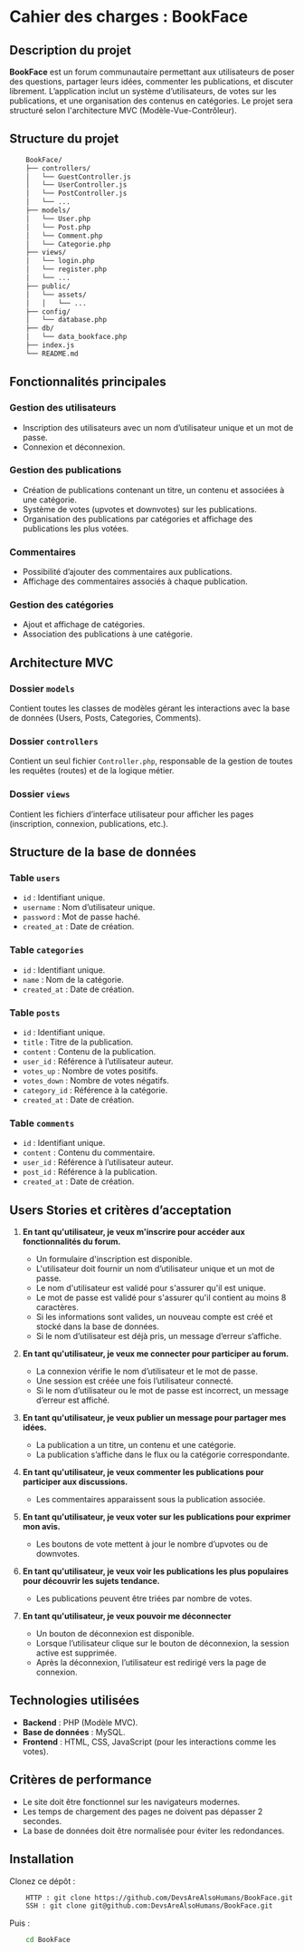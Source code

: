 # Cahier des charges : BookFace

## Description du projet

**BookFace** est un forum communautaire permettant aux utilisateurs de poser des questions, partager leurs idées, commenter les publications, et discuter librement. L’application inclut un système d’utilisateurs, de votes sur les publications, et une organisation des contenus en catégories. Le projet sera structuré selon l'architecture MVC (Modèle-Vue-Contrôleur).

## Structure du projet
```bash
    BookFace/
    ├── controllers/
    │   └── GuestController.js
    │   └── UserController.js
    │   └── PostController.js
    │   └── ...
    ├── models/
    │   └── User.php
    │   └── Post.php
    │   └── Comment.php
    │   └── Categorie.php
    ├── views/
    │   └── login.php
    │   └── register.php
    │   └── ...
    ├── public/
    │   └── assets/
    │   │   └── ...
    ├── config/
    │   └── database.php
    ├── db/
    │   └── data_bookface.php
    ├── index.js
    └── README.md
```

## Fonctionnalités principales

### Gestion des utilisateurs
- Inscription des utilisateurs avec un nom d’utilisateur unique et un mot de passe.
- Connexion et déconnexion.

### Gestion des publications
- Création de publications contenant un titre, un contenu et associées à une catégorie.
- Système de votes (upvotes et downvotes) sur les publications.
- Organisation des publications par catégories et affichage des publications les plus votées.

### Commentaires
- Possibilité d’ajouter des commentaires aux publications.
- Affichage des commentaires associés à chaque publication.

### Gestion des catégories
- Ajout et affichage de catégories.
- Association des publications à une catégorie.

## Architecture MVC

### Dossier `models`
Contient toutes les classes de modèles gérant les interactions avec la base de données (Users, Posts, Categories, Comments).

### Dossier `controllers`
Contient un seul fichier `Controller.php`, responsable de la gestion de toutes les requêtes (routes) et de la logique métier.

### Dossier `views`
Contient les fichiers d’interface utilisateur pour afficher les pages (inscription, connexion, publications, etc.).

## Structure de la base de données

### Table `users`
- `id` : Identifiant unique.
- `username` : Nom d’utilisateur unique.
- `password` : Mot de passe haché.
- `created_at` : Date de création.

### Table `categories`
- `id` : Identifiant unique.
- `name` : Nom de la catégorie.
- `created_at` : Date de création.

### Table `posts`
- `id` : Identifiant unique.
- `title` : Titre de la publication.
- `content` : Contenu de la publication.
- `user_id` : Référence à l’utilisateur auteur.
- `votes_up` : Nombre de votes positifs.
- `votes_down` : Nombre de votes négatifs.
- `category_id` : Référence à la catégorie.
- `created_at` : Date de création.

### Table `comments`
- `id` : Identifiant unique.
- `content` : Contenu du commentaire.
- `user_id` : Référence à l’utilisateur auteur.
- `post_id` : Référence à la publication.
- `created_at` : Date de création.


## Users Stories et critères d’acceptation

1. **En tant qu'utilisateur, je veux m'inscrire pour accéder aux fonctionnalités du forum.**
    - Un formulaire d'inscription est disponible.
    - L'utilisateur doit fournir un nom d’utilisateur unique et un mot de passe.
    - Le nom d'utilisateur est validé pour s'assurer qu'il est unique.
    - Le mot de passe est validé pour s'assurer qu'il contient au moins 8 caractères.
    - Si les informations sont valides, un nouveau compte est créé et stocké dans la base de données.
    - Si le nom d’utilisateur est déjà pris, un message d’erreur s’affiche.

2. **En tant qu'utilisateur, je veux me connecter pour participer au forum.**
    - La connexion vérifie le nom d’utilisateur et le mot de passe.
    - Une session est créée une fois l’utilisateur connecté.
    - Si le nom d’utilisateur ou le mot de passe est incorrect, un message d’erreur est affiché.

3. **En tant qu'utilisateur, je veux publier un message pour partager mes idées.**
    - La publication a un titre, un contenu et une catégorie.
    - La publication s’affiche dans le flux ou la catégorie correspondante.

4. **En tant qu'utilisateur, je veux commenter les publications pour participer aux discussions.**
    - Les commentaires apparaissent sous la publication associée.

5. **En tant qu'utilisateur, je veux voter sur les publications pour exprimer mon avis.**
    - Les boutons de vote mettent à jour le nombre d’upvotes ou de downvotes.

8. **En tant qu'utilisateur, je veux voir les publications les plus populaires pour découvrir les sujets tendance.**
    - Les publications peuvent être triées par nombre de votes.
      
9. **En tant qu'utilisateur, je veux pouvoir me déconnecter**
    - Un bouton de déconnexion est disponible.
    - Lorsque l’utilisateur clique sur le bouton de déconnexion, la session active est supprimée.
    - Après la déconnexion, l’utilisateur est redirigé vers la page de connexion.

## Technologies utilisées

- **Backend** : PHP (Modèle MVC).
- **Base de données** : MySQL.
- **Frontend** : HTML, CSS, JavaScript (pour les interactions comme les votes).

## Critères de performance

- Le site doit être fonctionnel sur les navigateurs modernes.
- Les temps de chargement des pages ne doivent pas dépasser 2 secondes.
- La base de données doit être normalisée pour éviter les redondances.

## Installation

Clonez ce dépôt :

```bash
    HTTP : git clone https://github.com/DevsAreAlsoHumans/BookFace.git
    SSH : git clone git@github.com:DevsAreAlsoHumans/BookFace.git
```
Puis :
```bash
    cd BookFace
```




